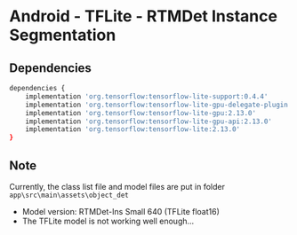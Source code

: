 # Android - TFLite - RTMDet Instance Segmentation

## Dependencies

```bash
dependencies {
    implementation 'org.tensorflow:tensorflow-lite-support:0.4.4'
    implementation 'org.tensorflow:tensorflow-lite-gpu-delegate-plugin:0.4.4'
    implementation 'org.tensorflow:tensorflow-lite-gpu:2.13.0'
    implementation 'org.tensorflow:tensorflow-lite-gpu-api:2.13.0'
    implementation 'org.tensorflow:tensorflow-lite:2.13.0'
}
```

## Note

Currently, the class list file and model files are put in folder `app\src\main\assets\object_det`
- Model version: RTMDet-Ins Small 640 (TFLite float16)
- The TFLite model is not working well enough...
